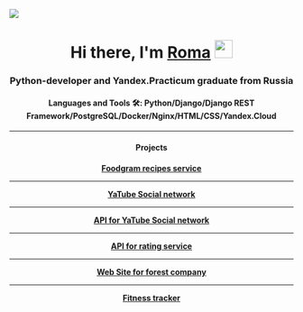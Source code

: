 ![](https://komarev.com/ghpvc/?username=RomaLosev)

<h1 align="center">Hi there, I'm <a href="https://daniilshat.ru/" target="_blank">Roma</a> 
<img src="https://github.com/blackcater/blackcater/raw/main/images/Hi.gif" height="32"/></h1>
<h3 align="center">Python-developer and Yandex.Practicum graduate from Russia</h3>

<h4 align="center">Languages and Tools 🛠: Python/Django/Django REST Framework/PostgreSQL/Docker/Nginx/HTML/CSS/Yandex.Cloud</h4>
<hr>
<h4 align='center'> Projects <h4>
<div align='center'>
<a href='https://github.com/RomaLosev/foodgram-project-react'> Foodgram recipes service </a>
<hr>
<a href='https://github.com/RomaLosev/hw05_final'> YaTube Social network </a> <br>
<hr>
<a href='https://github.com/RomaLosev/api_final_yatube'> API for YaTube Social network </a> <br>
<hr>
<a href='https://github.com/RomaLosev/yamdb_final'> API for rating service </a> <br>
<hr>
<a href='https://github.com/RomaLosev/lesovod'> Web Site for forest company </a> <br>
<hr>
<a href='https://github.com/RomaLosev/fitnes-tracker'> Fitness tracker </a> <br>
  </div>
